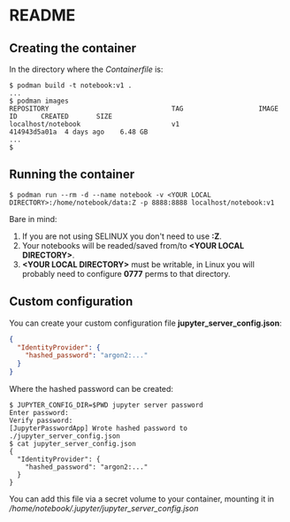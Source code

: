 # README

## Creating the container

In the directory where the _Containerfile_ is:

```console
$ podman build -t notebook:v1 .
...
$ podman images
REPOSITORY                               TAG                   IMAGE ID      CREATED       SIZE
localhost/notebook                       v1                    414943d5a01a  4 days ago    6.48 GB
...
$
```

## Running the container

```console
$ podman run --rm -d --name notebook -v <YOUR LOCAL DIRECTORY>:/home/notebook/data:Z -p 8888:8888 localhost/notebook:v1
```

Bare in mind:

1. If you are not using SELINUX you don't need to use **:Z**.
1. Your notebooks will be readed/saved from/to **\<YOUR LOCAL DIRECTORY\>**.
1. **\<YOUR LOCAL DIRECTORY\>** must be writable, in Linux you will probably need to configure **0777** perms to that directory.


## Custom configuration 

You can create your custom configuration file **jupyter_server_config.json**:

```json
{
  "IdentityProvider": {
    "hashed_password": "argon2:..."
  }
}
```

Where the hashed password can be created:

```console
$ JUPYTER_CONFIG_DIR=$PWD jupyter server password
Enter password:
Verify password:
[JupyterPasswordApp] Wrote hashed password to ./jupyter_server_config.json
$ cat jupyter_server_config.json
{
  "IdentityProvider": {
    "hashed_password": "argon2:..."
  }
}
```

You can add this file via a secret volume to your container, mounting it in _/home/notebook/.jupyter/jupyter_server_config.json_

